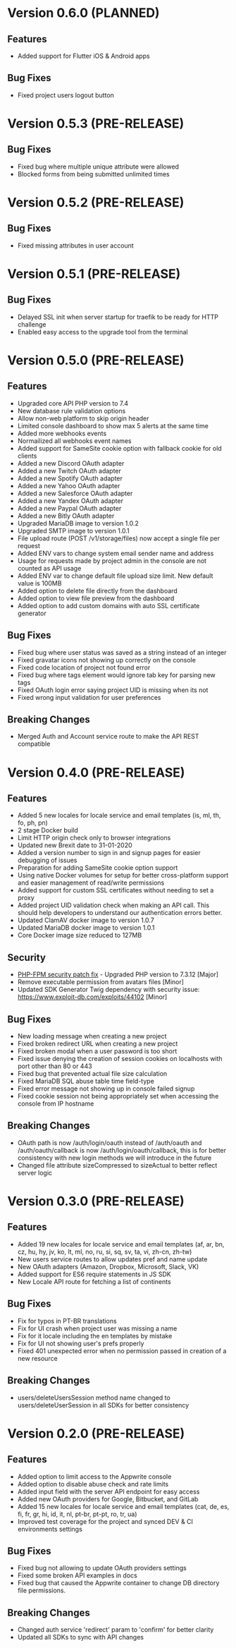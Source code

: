 # Version 0.6.0 (PLANNED)

## Features

* Added support for Flutter iOS & Android apps

## Bug Fixes

* Fixed project users logout button

# Version 0.5.3 (PRE-RELEASE)

## Bug Fixes

* Fixed bug where multiple unique attribute were allowed
* Blocked forms from being submitted unlimited times
  
# Version 0.5.2 (PRE-RELEASE)

## Bug Fixes

* Fixed missing attributes in user account

# Version 0.5.1 (PRE-RELEASE)

## Bug Fixes

* Delayed SSL init when server startup for traefik to be ready for HTTP challenge
* Enabled easy access to the upgrade tool from the terminal

# Version 0.5.0 (PRE-RELEASE)

## Features

* Upgraded core API PHP version to 7.4
* New database rule validation options
* Allow non-web platform to skip origin header
* Limited console dashboard to show max 5 alerts at the same time
* Added more webhooks events
* Normailized all webhooks event names
* Added support for SameSite cookie option with fallback cookie for old clients
* Added a new Discord OAuth adapter
* Added a new Twitch OAuth adapter
* Added a new Spotify OAuth adapter
* Added a new Yahoo OAuth adapter
* Added a new Salesforce OAuth adapter
* Added a new Yandex OAuth adapter
* Added a new Paypal OAuth adapter
* Added a new Bitly OAuth adapter
* Upgraded MariaDB image to version 1.0.2
* Upgraded SMTP image to version 1.0.1
* File upload route (POST /v1/storage/files) now accept a single file per request
* Added ENV vars to change system email sender name and address 
* Usage for requests made by project admin in the console are not counted as API usage
* Added ENV var to change default file upload size limit. New default value is 100MB
* Added option to delete file directly from the dashboard
* Added option to view file preview from the dashboard
* Added option to add custom domains with auto SSL certificate generator

## Bug Fixes

* Fixed bug where user status was saved as a string instead of an integer
* Fixed gravatar icons not showing up correctly on the console
* Fixed code location of project not found error
* Fixed bug where tags element would ignore tab key for parsing new tags
* Fixed OAuth login error saying project UID is missing when its not
* Fixed wrong input validation for user preferences

## Breaking Changes

* Merged Auth and Account service route to make the API REST compatible

# Version 0.4.0 (PRE-RELEASE)

## Features

* Added 5 new locales for locale service and email templates (is, ml, th, fo, ph, pn)
* 2 stage Docker build
* Limit HTTP origin check only to browser integrations
* Updated new Brexit date to 31-01-2020
* Added a version number to sign in and signup pages for easier debugging of issues
* Preparation for adding SameSite cookie option support
* Using native Docker volumes for setup for better cross-platform support and easier management of read/write permissions
* Added support for custom SSL certificates without needing to set a proxy
* Added project UID validation check when making an API call. This should help developers to understand our authentication errors better.
* Updated ClamAV docker image to version 1.0.7
* Updated MariaDB docker image to version 1.0.1
* Core Docker image size reduced to 127MB

## Security

* [PHP-FPM security patch fix](https://bugs.php.net/patch-display.php?bug_id=78599&patch=0001-Fix-bug-78599-env_path_info-underflow-can-lead-to-RC.patch&revision=latest) - Upgraded PHP version to 7.3.12 [Major]
* Remove executable permission from avatars files [Minor]
* Updated SDK Generator Twig dependency with security issue: https://www.exploit-db.com/exploits/44102 [Minor]

## Bug Fixes

* New loading message when creating a new project
* Fixed broken redirect URL when creating a new project
* Fixed broken modal when a user password is too short
* Fixed issue denying the creation of session cookies on localhosts with port other than 80 or 443
* Fixed bug that prevented actual file size calculation
* Fixed MariaDB SQL abuse table time field-type
* Fixed error message not showing up in console failed signup
* Fixed cookie session not being appropriately set when accessing the console from IP hostname

## Breaking Changes

* OAuth path is now /auth/login/oauth instead of /auth/oauth and /auth/oauth/callback is now /auth/login/oauth/callback, this is for better consistency with new login methods we will introduce in the future
* Changed file attribute sizeCompressed to sizeActual to better reflect server logic

# Version 0.3.0 (PRE-RELEASE)

## Features

* Added 19 new locales for locale service and email templates (af, ar, bn, cz, hu, hy, jv, ko, lt, ml, no, ru, si, sq, sv, ta, vi, zh-cn, zh-tw)
* New users service routes to allow updates pref and name update
* New OAuth adapters (Amazon, Dropbox, Microsoft, Slack, VK)
* Added support for ES6 require statements in JS SDK
* New Locale API route for fetching a list of continents

## Bug Fixes
* Fix for typos in PT-BR translations
* Fix for UI crash when project user was missing a name
* Fix for it locale including the en templates by mistake
* Fix for UI not showing user's prefs properly
* Fixed 401 unexpected error when no permission passed in creation of a new resource

## Breaking Changes

* users/deleteUsersSession method name changed to users/deleteUserSession in all SDKs for better consistency

# Version 0.2.0 (PRE-RELEASE)

## Features

* Added option to limit access to the Appwrite console
* Added option to disable abuse check and rate limits
* Added input field with the server API endpoint for easy access
* Added new OAuth providers for Google, Bitbucket, and GitLab
* Added 15 new locales for locale service and email templates (cat, de, es, fi, fr, gr, hi, id, it, nl, pt-br, pt-pt, ro, tr, ua)
* Improved test coverage for the project and synced DEV & CI environments settings

## Bug Fixes

* Fixed bug not allowing to update OAuth providers settings
* Fixed some broken API examples in docs
* Fixed bug that caused the Appwrite container to change DB directory file permissions.

## Breaking Changes

* Changed auth service 'redirect' param to 'confirm' for better clarity
* Updated all SDKs to sync with API changes
